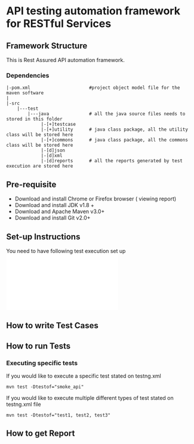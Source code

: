# API testing automation framework for RESTful Services 
## Framework Structure 
This is Rest Assured API automation framework. 


### Dependencies  

```
|-pom.xml                      #project object model file for the maven software
|
|-src
    |---test
        |---java               # all the java source files needs to stored in this folder
             |-[+]testcase
             |-[+]utility      # java class package, all the utility class will be stored here
             |-[+]commons      # java class package, all the commons class will be stored here
             |-[d]json
             |-[d]xml
             |-[d]reports      # all the reports generated by test execution are stored here
``` 

## Pre-requisite
* Download and install Chrome or Firefox browser ( viewing report)
* Download and install JDK v1.8 +
* Download and Apache Maven v3.0+
* Download and install Git v2.0+ 

## Set-up Instructions
You need to have following test execution set up
![filename](/images/filename.ext)

## How to write Test Cases

## How to run Tests
### Executing specific tests
If you would like to execute a specific test stated on testng.xml
```shell script
mvn test -Dtestof="smoke_api"
```
If you would like to execute multiple different types of test stated on testng.xml file
```shell script
mvn test -Dtestof="test1, test2, test3"
```

## How to get Report 
